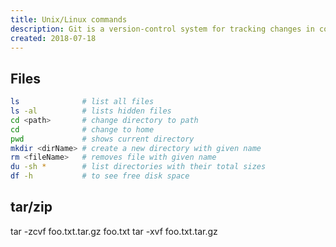 ```yaml
---
title: Unix/Linux commands
description: Git is a version-control system for tracking changes in computer files and coordinating work on those files among multiple people
created: 2018-07-18
---
```


## Files
```sh
ls              # list all files
ls -al          # lists hidden files
cd <path>       # change directory to path
cd              # change to home
pwd             # shows current directory
mkdir <dirName> # create a new directory with given name
rm <fileName>   # removes file with given name
du -sh *        # list directories with their total sizes 
df -h           # to see free disk space
```

## tar/zip
tar -zcvf foo.txt.tar.gz foo.txt
tar -xvf foo.txt.tar.gz
